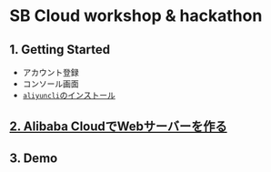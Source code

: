 # SB Cloud workshop & hackathon

## 1. Getting Started
- アカウント登録
- コンソール画面
- [`aliyuncli`のインストール](aliyuncli.md)

## [2. Alibaba CloudでWebサーバーを作る](alibabacloud-webserver-example.md)
## 3. Demo